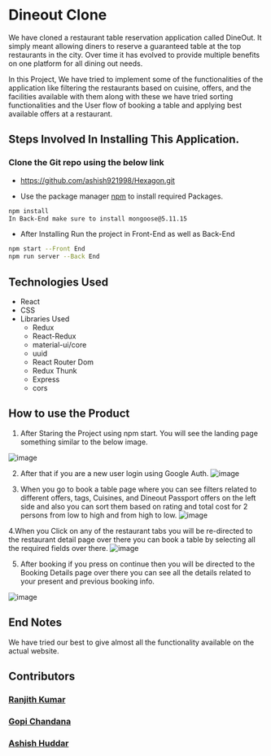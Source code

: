 # Dineout Clone 

We have cloned a restaurant table reservation application called DineOut. It simply meant allowing diners to reserve a guaranteed table at the top restaurants in the city. Over time it has evolved to provide multiple benefits on one platform for all dining out needs.

In this Project, We have tried to implement some of the functionalities of the application like filtering the restaurants based on cuisine, offers, and the facilities available with them along with these we have tried sorting functionalities and the User flow of booking a table and applying best available offers at a restaurant. 

## Steps Involved In Installing This Application. 

### Clone the Git repo using the below link

- <https://github.com/ashish921998/Hexagon.git>

- Use the package manager [npm](https://www.npmjs.com/) to install required Packages.

```bash
npm install
In Back-End make sure to install mongoose@5.11.15
```
- After Installing Run the project in Front-End as well as Back-End
```bash
npm start --Front End
npm run server --Back End
```

## Technologies Used

- React
- CSS
- Libraries Used
    - Redux
    - React-Redux
    - material-ui/core
    - uuid
    - React Router Dom
    - Redux Thunk
    - Express
    - cors


## How to use the Product
1. After Staring the Project using npm start. You will see the landing page something similar to the below image.  

![image](https://user-images.githubusercontent.com/57569434/111021305-53219980-83f1-11eb-8e48-7a2e0df873d1.png)

2. After that if you are a new user login using Google Auth. 
![image](https://user-images.githubusercontent.com/57569434/111201990-5ed7b080-85e9-11eb-8329-d102785c9850.png)

3. When you go to book a table page where you can see filters related to different offers, tags, Cuisines, and Dineout Passport offers on the left side and also you can sort them based on rating and total cost for 2 persons from low to high and from high to low. 
![image](https://user-images.githubusercontent.com/57569434/111020093-629ce480-83e9-11eb-9b80-95b8b901d901.png)

4.When you Click on any of the restaurant tabs you will be re-directed to the restaurant detail page over there you can book a table by selecting all the required fields over there.
![image](https://user-images.githubusercontent.com/57569434/111202946-76636900-85ea-11eb-8df7-38d26bf9da16.png)


5. After booking if you press on continue then you will be directed to the Booking Details page over there you can see all the details related to your present and previous booking info. 

![image](https://user-images.githubusercontent.com/57569434/111021265-1f467400-83f1-11eb-8186-eaeca042bdc6.png)

## End Notes 
We have tried our best to give almost all the functionality available on the actual website.

## Contributors

### [Ranjith Kumar](https://github.com/ranjithkumark8) 
### [Gopi Chandana](https://github.com/GopiChandana)
### [Ashish Huddar](https://github.com/ashish921998)
